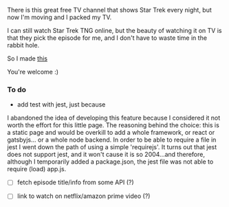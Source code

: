 There is this great free TV channel that shows Star Trek every night, but now I'm moving and I packed my TV.

I can still watch Star Trek TNG online, but the beauty of watching it on TV is that they pick the episode for me, and I don't have to waste time in the rabbit hole.

So I made [this](http://www.tuskerette.com/projects/tng-episode-picker)

You're welcome :)

### To do
- add test with jest, just because

I abandoned the idea of developing this feature because I considered it 
not worth the effort for this little page.
The reasoning behind the choice: 
this is a static page and would be overkill to add a whole framework, or react or gatsbyjs...
or a whole node backend.
In order to be able to require a file in jest I went down the path of using a simple 'requirejs'.
It turns out that jest does not support jest, and it won't cause it is so 2004...and therefore, although I temporarily
added a package.json, the jest file was not able to require (load) app.js.

- [ ] fetch episode title/info from some API (?)
- [ ] link to watch on netflix/amazon prime video (?)

